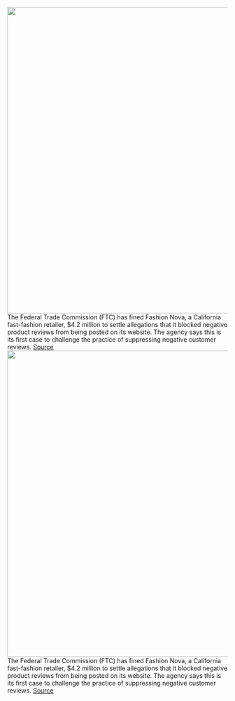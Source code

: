 <img src='https://cdn.vox-cdn.com/thumbor/xN-76Gl9cCDkOG7AMBhEujmLGdQ=/0x0:2040x1360/1200x800/filters:focal(857x517:1183x843)/cdn.vox-cdn.com/uploads/chorus_image/image/70432061/acastro_200302_3922_SuperTuesday_gavel.0.0.jpg' width='700px' /><br/>
The Federal Trade Commission (FTC) has fined Fashion Nova, a California fast-fashion retailer, $4.2 million to settle allegations that it blocked negative product reviews from being posted on its website. The agency says this is its first case to challenge the practice of suppressing negative customer reviews.
<a href='https://www.theverge.com/2022/1/25/22901435/ftc-fines-fashion-nova-allegedly-blocking-negative-customer-reviews'> Source <a/><img src='https://cdn.vox-cdn.com/thumbor/xN-76Gl9cCDkOG7AMBhEujmLGdQ=/0x0:2040x1360/1200x800/filters:focal(857x517:1183x843)/cdn.vox-cdn.com/uploads/chorus_image/image/70432061/acastro_200302_3922_SuperTuesday_gavel.0.0.jpg' width='700px' /><br/>
The Federal Trade Commission (FTC) has fined Fashion Nova, a California fast-fashion retailer, $4.2 million to settle allegations that it blocked negative product reviews from being posted on its website. The agency says this is its first case to challenge the practice of suppressing negative customer reviews.
<a href='https://www.theverge.com/2022/1/25/22901435/ftc-fines-fashion-nova-allegedly-blocking-negative-customer-reviews'> Source <a/>
